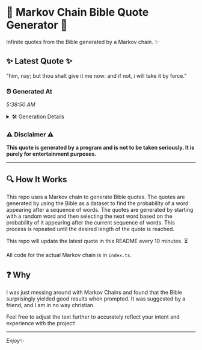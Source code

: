 # 📖 Markov Chain Bible Quote Generator 📖

Infinite quotes from the Bible generated by a Markov chain. ✨

## ✨ Latest Quote ✨
"him, nay; but thou shalt give it me now: and if not, i will take it by force."

### ⏰ Generated At
*5:38:50 AM*

<details>
    <summary>🛠️ Generation Details</summary>
    <p>
        <strong>🌱 Seed:</strong> him,<br>
        <strong>🔄 Iterations:</strong> 17<br>
        <strong>📜 Context History:</strong><br>[ him, ]: nay;<br>[ him,, nay; ]: but<br>[ him,, nay;, but ]: thou<br>[ him,, nay;, but, thou ]: shalt<br>[ him,, nay;, but, thou, shalt ]: give<br>[ him,, nay;, but, thou, shalt, give ]: it<br>[ nay;, but, thou, shalt, give, it ]: me<br>[ but, thou, shalt, give, it, me ]: now:<br>[ thou, shalt, give, it, me, now: ]: and<br>[ shalt, give, it, me, now:, and ]: if<br>[ give, it, me, now:, and, if ]: not,<br>[ it, me, now:, and, if, not, ]: i<br>[ me, now:, and, if, not,, i ]: will<br>[ now:, and, if, not,, i, will ]: take<br>[ and, if, not,, i, will, take ]: it<br>[ if, not,, i, will, take, it ]: by<br>[ not,, i, will, take, it, by ]: force.<br>
    </p>
</details>

### ⚠️ Disclaimer ⚠️
**This quote is generated by a program and is not to be taken seriously. It is purely for entertainment purposes.**

---

## 🔍 How It Works

This repo uses a Markov chain to generate Bible quotes. The quotes are generated by using the Bible as a dataset to find the probability of a word appearing after a sequence of words. The quotes are generated by starting with a random word and then selecting the next word based on the probability of it appearing after the current sequence of words. This process is repeated until the desired length of the quote is reached.

This repo will update the latest quote in this README every 10 minutes. ⏳

All code for the actual Markov chain is in `index.ts`.

## ❓ Why

I was just messing around with Markov Chains and found that the Bible surprisingly yielded good results when prompted. 
It was suggested by a friend, and I am in no way christian.

Feel free to adjust the text further to accurately reflect your intent and experience with the project!

---

*Enjoy*✨
